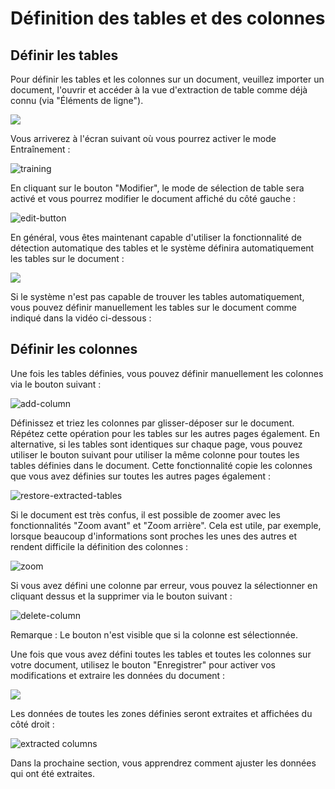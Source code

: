 # Définition des tables et des colonnes

## Définir les tables

Pour définir les tables et les colonnes sur un document, veuillez importer un document, l'ouvrir et accéder à la vue d'extraction de table comme déjà connu (via "Éléments de ligne").

![](https://lh7-us.googleusercontent.com/c38DEfiXVKBy07RwvVGvx2-zU3xmRtxkyLEWz9mQLSoVxpBLcjLXV8vhlAsoJ4D4GsCiqeUTNj4HwL9SobV8Qv4K8f0GvflJNcpDwBS109-iUWQQoxOYnf4Wa\_HyYNKHh7nmEFwB3y\_PCZ-iqQJtHfQ)

Vous arriverez à l'écran suivant où vous pourrez activer le mode Entraînement :

![training](https://lh7-us.googleusercontent.com/0ZvE0RA39VuRGMGXwpscgmFsZ8f143TEqjkghY16iY0gHnJcvY3QVtpx9WK2gKLl-DC8WFiozs3ofE48FhiRXXKq2QwQFex5p17OcCLOmbC6QC2nS1P\_FKBqPYKA3MRURV75v5FXYIgIa7cPpza6Csk)

En cliquant sur le bouton "Modifier", le mode de sélection de table sera activé et vous pourrez modifier le document affiché du côté gauche :

![edit-button](https://lh7-us.googleusercontent.com/BlfuxWWMmYxnG0Ls-dkO8015bqgzGcGBzZ\_2T1nqo9TNUA7490zzNxSRHlL2wbI81KeWnglkIzqUKo04-9s0YjQnXCbmXHhAApbne9-SlcRMQ\_plo8Ckk5FcIBg0KZt7is1164qzSJxP39bKc0SfPVc)

En général, vous êtes maintenant capable d'utiliser la fonctionnalité de détection automatique des tables et le système définira automatiquement les tables sur le document :

![](https://lh7-us.googleusercontent.com/3aVjQLbfAhwy4KSP5eYxsyHyXapk0TvmOYgmRfiYTAAfQ6ia\_3fX2Unjc2Y42zJp1\_YSe8U\_p6hbu-5gtUsUe4Z9-WsQYJInJMV1FpdG6lITwHgJV3DX-3UYHjwS7aN09HBzUaXeO8oEPeoIpoz5GaY)

Si le système n'est pas capable de trouver les tables automatiquement, vous pouvez définir manuellement les tables sur le document comme indiqué dans la vidéo ci-dessous :

## Définir les colonnes

Une fois les tables définies, vous pouvez définir manuellement les colonnes via le bouton suivant :

![add-column](https://lh7-us.googleusercontent.com/SQLCady2fdxWrkdN3O6sIvhR-KRguBruTy\_z\_CF0sWpQOXBjd6Vihp3QgZGoJzAfojwe328i6qSkNArkXhXSHr2QBuzPy1nzcVkfprGK7r1NqZvTnRLrbpNGL3OmeI964QjD3r\_L64zTMx6iO2ZBKQ4)

Définissez et triez les colonnes par glisser-déposer sur le document. Répétez cette opération pour les tables sur les autres pages également. En alternative, si les tables sont identiques sur chaque page, vous pouvez utiliser le bouton suivant pour utiliser la même colonne pour toutes les tables définies dans le document. Cette fonctionnalité copie les colonnes que vous avez définies sur toutes les autres pages également :

![restore-extracted-tables](https://lh7-us.googleusercontent.com/nkweDxlMVrFI5KmhuzfcUkFtJgzCkusWMrzSCpoujOatFtnP-scXxGsmVn1cPyCy8BZTH5zjzRPbrr9tH8yIdtQooNCpReFXTxt6q-1AAdA7gdabCkyFjmykI4zLNAiXIyKWTWD1K7okC\_foH8m14Ho)

Si le document est très confus, il est possible de zoomer avec les fonctionnalités "Zoom avant" et "Zoom arrière". Cela est utile, par exemple, lorsque beaucoup d'informations sont proches les unes des autres et rendent difficile la définition des colonnes :

![zoom](https://lh7-us.googleusercontent.com/JSi0zXqBlVcNIDfzwuFD0dWYQrrk7mnEs3CoAragmloEtmT8OYIJ0TIVE1NIbI2\_KWN8R0ejJyx-LuOxINRuPFx6lp3x-jaL5ab6L\_0nbOQmLFmoFH9RUj0mXRjcbLDKE4nvsHSBu4nArWLYCI70QD0)

Si vous avez défini une colonne par erreur, vous pouvez la sélectionner en cliquant dessus et la supprimer via le bouton suivant :

![delete-column](https://lh7-us.googleusercontent.com/EkeURGmRZhKcBl-sLsohkn7P7XQqNoSLsRXZNs2Ba7xgJEfYqHiNVSZCGx6X2eKOj9afb7LSNWDN73vk3O5IvCqxv46\_JvN8iTU\_i4H\_OHyfH8coFKkDrkeVM-pVhWzQkdeb6hwI3yPJvsBPc0EXWXY)

Remarque : Le bouton n'est visible que si la colonne est sélectionnée.

Une fois que vous avez défini toutes les tables et toutes les colonnes sur votre document, utilisez le bouton "Enregistrer" pour activer vos modifications et extraire les données du document :

![](https://lh7-us.googleusercontent.com/xp2mdwrGmuAZ\_vGsH-hKIn8k77rIPumDRZUX8z\_0BgezUghZUdkkrbghAhWPqEDIW6hjeC5\_MvQ7N8y2VN1LS6vxxDUkbZ7FcqFdWD8ufwzaTC\_xsSUFHEECS8t2p5Rs3HjKCO3fqSw9LzIcIDeYzHE)

Les données de toutes les zones définies seront extraites et affichées du côté droit :

![extracted columns](https://lh7-us.googleusercontent.com/2oydJFwY2q19XmWx-uUib\_EBsRHMDKrFww4SJn1nZ0u2fcdWrGnJUPSyM4pKkW7g077AAT3YnUdvXZsdMiZ4dlNHBqMPUELNZTk6O7POMqY7Vu3uQxzLaa5Roz08-8xr6cXmWRb5MawH\_A8YuywTTBM)

Dans la prochaine section, vous apprendrez comment ajuster les données qui ont été extraites.
